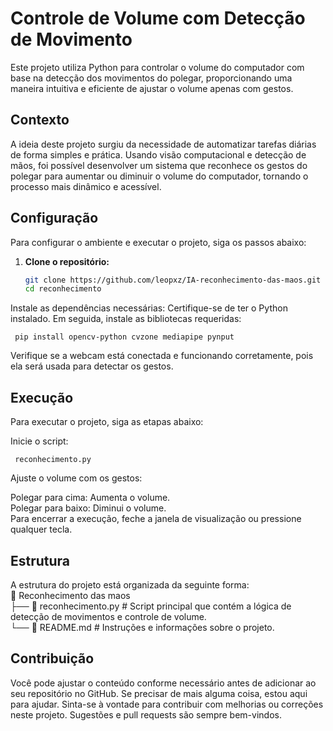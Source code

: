 # Controle de Volume com Detecção de Movimento

Este projeto utiliza Python para controlar o volume do computador com base na detecção dos movimentos do polegar, proporcionando uma maneira intuitiva e eficiente de ajustar o volume apenas com gestos.

## Contexto

A ideia deste projeto surgiu da necessidade de automatizar tarefas diárias de forma simples e prática. Usando visão computacional e detecção de mãos, foi possível desenvolver um sistema que reconhece os gestos do polegar para aumentar ou diminuir o volume do computador, tornando o processo mais dinâmico e acessível.

## Configuração

Para configurar o ambiente e executar o projeto, siga os passos abaixo:

1. **Clone o repositório:**

   ```bash
   git clone https://github.com/leopxz/IA-reconhecimento-das-maos.git
   cd reconhecimento

Instale as dependências necessárias:
Certifique-se de ter o Python instalado. Em seguida, instale as bibliotecas requeridas:

     pip install opencv-python cvzone mediapipe pynput

Verifique se a webcam está conectada e funcionando corretamente, pois ela será usada para detectar os gestos.

## Execução
Para executar o projeto, siga as etapas abaixo:

Inicie o script:

     reconhecimento.py

Ajuste o volume com os gestos:

Polegar para cima: Aumenta o volume.<br>
Polegar para baixo: Diminui o volume.<br>
Para encerrar a execução, feche a janela de visualização ou pressione qualquer tecla.

## Estrutura
A estrutura do projeto está organizada da seguinte forma:<br>
📂 Reconhecimento das maos<br>
├── 📄 reconhecimento.py           # Script principal que contém a lógica de detecção de movimentos e controle de volume.<br>
└── 📄 README.md           # Instruções e informações sobre o projeto.<br>

## Contribuição
Você pode ajustar o conteúdo conforme necessário antes de adicionar ao seu repositório no GitHub. Se precisar de mais alguma coisa, estou aqui para ajudar. Sinta-se à vontade para contribuir com melhorias ou correções neste projeto. Sugestões e pull requests são sempre bem-vindos.

